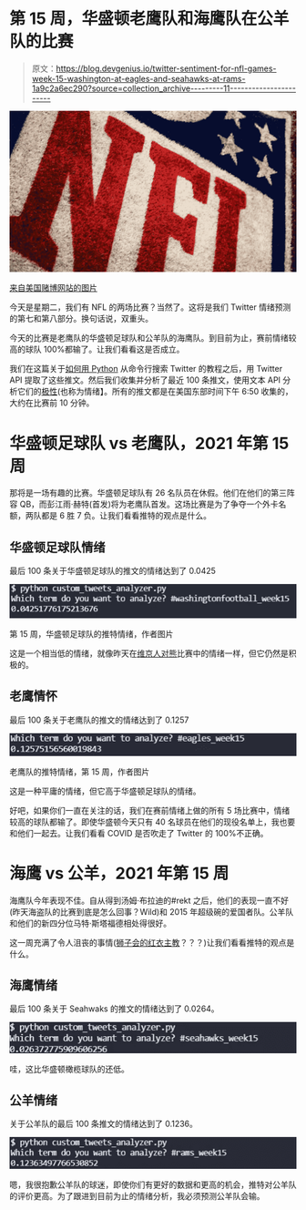 # 第 15 周，华盛顿老鹰队和海鹰队在公羊队的比赛

> 原文：<https://blog.devgenius.io/twitter-sentiment-for-nfl-games-week-15-washington-at-eagles-and-seahawks-at-rams-1a9c2a6ec290?source=collection_archive---------11----------------------->

![](img/dff7fd03ded92dc7419174423c82078c.png)

[来自美国赌博网站的图片](https://www.usgamblingsites.com/news/2021-nfl-odds-each-teams-projected-win-total-for-the-new-season/)

今天是星期二，我们有 NFL 的两场比赛？当然了。这将是我们 Twitter 情绪预测的第七和第八部分。换句话说，双重头。

今天的比赛是老鹰队的华盛顿足球队和公羊队的海鹰队。到目前为止，赛前情绪较高的球队 100%都输了。让我们看看这是否成立。

我们在这篇关于[如何用 Python](https://pythonalgos.com/2021/12/02/search-twitter-from-your-command-line-with-python/) 从命令行搜索 Twitter 的教程之后，用 Twitter API 提取了这些推文。然后我们收集并分析了最近 100 条推文，使用文本 API 分析它们的[极性](https://pythonalgos.com/2021/11/10/natural-language-processing-what-is-text-polarity/)(也称为情绪】。所有的推文都是在美国东部时间下午 6:50 收集的，大约在比赛前 10 分钟。

# 华盛顿足球队 vs 老鹰队，2021 年第 15 周

那将是一场有趣的比赛。华盛顿足球队有 26 名队员在休假。他们在他们的第三阵容 QB，而彭江雨·赫特(首发)将为老鹰队首发。这场比赛是为了争夺一个外卡名额，两队都是 6 胜 7 负。让我们看看推特的观点是什么。

## 华盛顿足球队情绪

最后 100 条关于华盛顿足球队的推文的情绪达到了 0.0425

![](img/3062f0ec3737d3b35bff7e738496a72f.png)

第 15 周，华盛顿足球队的推特情绪，作者图片

这是一个相当低的情绪，就像昨天在[维京人对熊](/nlp-analysis-of-twitter-to-predict-nfl-games-vikings-at-bears-week-15-52bf79fa83bf)比赛中的情绪一样，但它仍然是积极的。

## 老鹰情怀

最后 100 条关于老鹰队的推文的情绪达到了 0.1257

![](img/22b4b506b7adbbc033ad8f1da98e43ed.png)

老鹰队的推特情绪，第 15 周，作者图片

这是一种平庸的情绪，但它高于华盛顿足球队的情绪。

好吧，如果你们一直在关注的话，我们在赛前情绪上做的所有 5 场比赛中，情绪较高的球队都输了。即使华盛顿今天只有 40 名球员在他们的现役名单上，我也要和他们一起去。让我们看看 COVID 是否吹走了 Twitter 的 100%不正确。

# 海鹰 vs 公羊，2021 年第 15 周

海鹰队今年表现不佳。自从得到汤姆·布拉迪的#rekt 之后，他们的表现一直不好(昨天海盗队的比赛到底是怎么回事？Wild)和 2015 年超级碗的爱国者队。公羊队和他们的新四分位马特·斯塔福德相处得很好。

这一周充满了令人沮丧的事情([狮子会的红衣主教](/can-twitter-sentiment-predict-nfl-games-cardinals-at-lions-week-15-e87ad8ace99a)？？？)让我们看看推特的观点是什么。

## 海鹰情绪

最后 100 条关于 Seahwaks 的推文的情绪达到了 0.0264。

![](img/6ef0e895d982ca858f29184b621d55b9.png)

哇，这比华盛顿橄榄球队的还低。

## 公羊情绪

关于公羊队的最后 100 条推文的情绪达到了 0.1236。

![](img/bcb4f54c27f5e949020c68da611888de.png)

嗯，我很抱歉公羊队的球迷，即使你们有更好的数据和更高的机会，推特对公羊队的评价更高。为了跟进到目前为止的情绪分析，我必须预测公羊队会输。